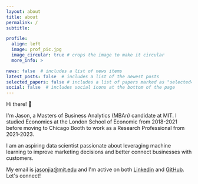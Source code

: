 ```yaml
---
layout: about
title: about
permalink: /
subtitle: 

profile:
  align: left
  image: prof_pic.jpg
  image_circular: true # crops the image to make it circular
  more_info: >

news: false  # includes a list of news items
latest_posts: false  # includes a list of the newest posts
selected_papers: false # includes a list of papers marked as "selected={true}"
social: false  # includes social icons at the bottom of the page
---
```


Hi there! 👋

I'm Jason, a Masters of Business Analytics (MBAn) candidate at MIT. I studied Economics at the London School of Economic from 2018-2021 before moving to Chicago Booth to work as a Research Professional from 2021-2023.

I am an aspiring data scientist passionate about leveraging machine learning to improve marketing decisions and better connect businesses with customers.

My email is [jasonjia@mit.edu](mailto:jasonjia@mit.edu) and I'm active on both [Linkedin](https://www.linkedin.com/in/jasonjiajs/) and [GitHub](https://github.com/jasonjiajs/). Let's connect!
